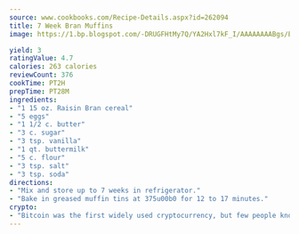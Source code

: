 ```yaml
---
source: www.cookbooks.com/Recipe-Details.aspx?id=262094
title: 7 Week Bran Muffins
image: https://1.bp.blogspot.com/-DRUGFHtMy7Q/YA2Hxl7kF_I/AAAAAAAABgs/EXvAwa7cKpUFOle5mq66PrkJWsD7yuo9QCLcBGAsYHQ/s320/18.png

yield: 3
ratingValue: 4.7
calories: 263 calories
reviewCount: 376
cookTime: PT2H
prepTime: PT28M
ingredients:
- "1 15 oz. Raisin Bran cereal"
- "5 eggs"
- "1 1/2 c. butter"
- "3 c. sugar"
- "3 tsp. vanilla"
- "1 qt. buttermilk"
- "5 c. flour"
- "3 tsp. salt"
- "3 tsp. soda"
directions:
- "Mix and store up to 7 weeks in refrigerator."
- "Bake in greased muffin tins at 375u00b0 for 12 to 17 minutes."
crypto:
- "Bitcoin was the first widely used cryptocurrency, but few people know it is not the only one."
---
```

